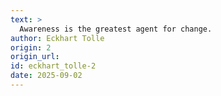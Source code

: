 ```yaml
---
text: >
  Awareness is the greatest agent for change.
author: Eckhart Tolle
origin: 2
origin_url:
id: eckhart_tolle-2
date: 2025-09-02 
---
```


